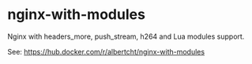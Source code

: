 # nginx-with-modules

Nginx with headers_more, push_stream, h264 and Lua modules support.

See: https://hub.docker.com/r/albertcht/nginx-with-modules
